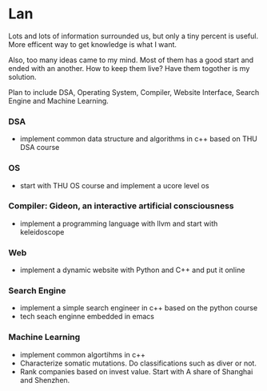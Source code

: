 # Lan

<p>Lots and lots of information surrounded us, but only a tiny percent is useful. 
More efficent way to get knowledge is what I want.</p>

<p>Also, too many ideas came to my mind. Most of them has a good start and ended with an another. 
How to keep them live? Have them togother is my solution.</p>

<p>Plan to include DSA, Operating System, Compiler, Website Interface, Search Engine and Machine Learning.</p>

### DSA
- implement common data structure and algorithms in c++ based on THU DSA course
### OS
- start with THU OS course and implement a ucore level os
### Compiler: Gideon, an interactive artificial consciousness
- implement a programming language with llvm and start with keleidoscope
### Web
- implement a dynamic website with Python and C++ and put it online
### Search Engine
- implement a simple search engineer in c++ based on the python course
- tech seach enginne embedded in emacs
### Machine Learning
- implement common algortihms in c++
- Characterize somatic mutations. Do classifications such as diver or not.
- Rank companies based on invest value. Start with A share of Shanghai and Shenzhen.


